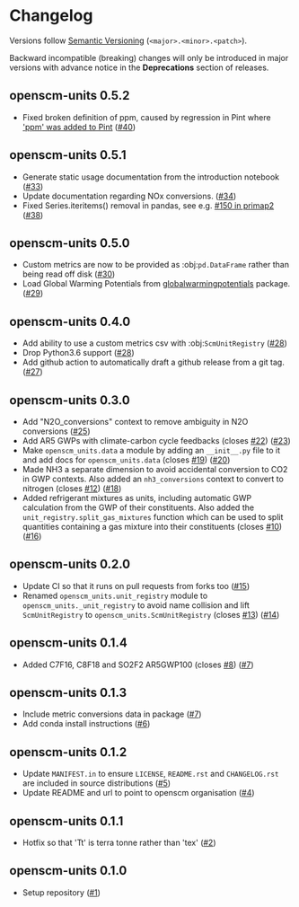 # Changelog

Versions follow [Semantic Versioning](https://semver.org/) (`<major>.<minor>.<patch>`).

Backward incompatible (breaking) changes will only be introduced in major versions
with advance notice in the **Deprecations** section of releases.


<!--
You should *NOT* be adding new changelog entries to this file, this
file is managed by towncrier. See changelog/README.md.

You *may* edit previous changelogs to fix problems like typo corrections or such.
To add a new changelog entry, please see
https://pip.pypa.io/en/latest/development/contributing/#news-entries,
noting that we use the `changelog` directory instead of news, md instead
of rst and use slightly different categories.
-->

<!-- towncrier release notes start -->

## openscm-units 0.5.2

- Fixed broken definition of ppm, caused by regression in Pint where [\'ppm\' was added to Pint](https://github.com/hgrecco/pint/pull/1661) ([#40](https://github.com/openscm/openscm-units/pull/40))

## openscm-units 0.5.1

- Generate static usage documentation from the introduction notebook ([#33](https://github.com/openscm/openscm-units/pull/33))
- Update documentation regarding NOx conversions. ([#34](https://github.com/openscm/openscm-units/pull/34))
- Fixed Series.iteritems() removal in pandas, see e.g. [#150 in primap2](https://github.com/pik-primap/primap2/issues/150) ([#38](https://github.com/openscm/openscm-units/pull/38))

## openscm-units 0.5.0

- Custom metrics are now to be provided as :obj:`pd.DataFrame` rather than being read off disk ([#30](https://github.com/openscm/openscm-units/pull/30))
- Load Global Warming Potentials from [globalwarmingpotentials](https://github.com/openclimatedata/globalwarmingpotentials) package. ([#29](https://github.com/openscm/openscm-units/pull/29))

## openscm-units 0.4.0

- Add ability to use a custom metrics csv with :obj:`ScmUnitRegistry` ([#28](https://github.com/openscm/openscm-units/pull/28))
- Drop Python3.6 support ([#28](https://github.com/openscm/openscm-units/pull/28))
- Add github action to automatically draft a github release from a git tag. ([#27](https://github.com/openscm/openscm-units/pull/27))

## openscm-units 0.3.0

- Add \"N2O_conversions\" context to remove ambiguity in N2O conversions ([#25](https://github.com/openscm/openscm-units/pull/25))
- Add AR5 GWPs with climate-carbon cycle feedbacks (closes [#22](https://github.com/openscm/openscm-units/issues/22)) ([#23](https://github.com/openscm/openscm-units/pull/23))
- Make `openscm_units.data` a module by adding an `__init__.py` file to it and add docs for `openscm_units.data` (closes [#19](https://github.com/openscm/openscm-units/issues/19)) ([#20](https://github.com/openscm/openscm-units/pull/20))
- Made NH3 a separate dimension to avoid accidental conversion to CO2 in GWP contexts. Also added an `nh3_conversions` context to convert to nitrogen (closes [#12](https://github.com/openscm/openscm-units/issues/12)) ([#18](https://github.com/openscm/openscm-units/pull/18))
- Added refrigerant mixtures as units, including automatic GWP calculation from the GWP of their constituents. Also added the `unit_registry.split_gas_mixtures` function which can be used to split quantities containing a gas mixture into their constituents (closes [#10](https://github.com/openscm/openscm-units/issues/10)) ([#16](https://github.com/openscm/openscm-units/pull/16))

## openscm-units 0.2.0

- Update CI so that it runs on pull requests from forks too ([#15](https://github.com/openscm/openscm-units/pull/15))
- Renamed `openscm_units.unit_registry` module to `openscm_units._unit_registry` to avoid name collision and lift `ScmUnitRegistry` to `openscm_units.ScmUnitRegistry` (closes [#13](https://github.com/openscm/openscm-units/issues/13)) ([#14](https://github.com/openscm/openscm-units/pull/14))

## openscm-units 0.1.4

- Added C7F16, C8F18 and SO2F2 AR5GWP100 (closes [#8](https://github.com/openscm/openscm-units/issues/8)) ([#7](https://github.com/openscm/openscm-units/pull/7))

## openscm-units 0.1.3

- Include metric conversions data in package ([#7](https://github.com/openscm/openscm-units/pull/7))
- Add conda install instructions ([#6](https://github.com/openscm/openscm-units/pull/6))

## openscm-units 0.1.2

- Update `MANIFEST.in` to ensure `LICENSE`, `README.rst` and `CHANGELOG.rst` are included in source distributions ([#5](https://github.com/openscm/openscm-units/pull/5))
- Update README and url to point to openscm organisation ([#4](https://github.com/openscm/openscm-units/pull/4))

## openscm-units 0.1.1

- Hotfix so that \'Tt\' is terra tonne rather than \'tex\' ([#2](https://github.com/openscm/openscm-units/pull/2))

## openscm-units 0.1.0

- Setup repository ([#1](https://github.com/openscm/openscm-units/pull/1))
